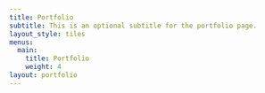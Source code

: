 ```yaml
---
title: Portfolio
subtitle: This is an optional subtitle for the portfolio page.
layout_style: tiles
menus:
  main:
    title: Portfolio
    weight: 4
layout: portfolio
---
```

